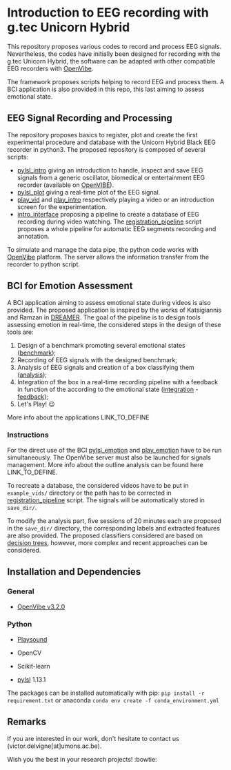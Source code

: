 # Introduction to EEG recording with g.tec Unicorn Hybrid

This repository proposes various codes to record and process EEG signals. Nevertheless, the codes have initially been designed for recording with the g.tec Unicorn Hybrid, the software can be adapted with other compatible EEG recorders with [OpenVibe](http://openvibe.inria.fr/supported-hardware/).

The framework proposes scripts helping to record EEG and process them. A BCI application is also provided in this repo, this last aiming to assess emotional state.

## EEG Signal Recording and Processing

The repository proposes basics to register, plot and create the first experimental procedure and database with the Unicorn Hybrid Black EEG recorder in python3. The proposed repository is composed of several scripts:

- [pylsl_intro](pylsl_intro.py) giving an introduction to handle, inspect and save EEG signals from a generic oscillator, biomedical or entertainment EEG recorder (available on [OpenVIBE](http://openvibe.inria.fr/supported-hardware/)).
- [pylsl_plot](pylsl_plot.py) giving a real-time plot of the EEG signal.
- [play_vid](play_vid.py) and [play_intro](play_intro.py) respectively playing a video or an introduction screen for the experimentation.
- [intro_interface](intro_interface.py) proposing a pipeline to create a database of EEG recording during video watching. The [registration_pipeline](registration_pipeline.py) script proposes a whole pipeline for automatic EEG segments recording and annotation.

To simulate and manage the data pipe, the python code works with [OpenVibe](http://openvibe.inria.fr/) platform. The server allows the information transfer from the recorder to python script.

## BCI for Emotion Assessment

A BCI application aiming to assess emotional state during videos is also provided. The proposed application is inspired by the works of Katsigiannis and Ramzan in [DREAMER](https://ieeexplore.ieee.org/document/7887697). The goal of the pipeline is to design tools assessing emotion in real-time, the considered steps in the design of these tools are:

1. Design of a benchmark promoting several emotional states ([benchmark](registration_pipeline.py));
2. Recording of EEG signals with the designed benchmark;
3. Analysis of EEG signals and creation of a box classifying them ([analysis](outline_analysis.py));
4. Integration of the box in a real-time recording pipeline with a feedback in function of the according to the emotional state ([integration](pylsl_emotion.py) - [feedback](play_emotion.py));
5. Let's Play! :wink:

More info about the applications LINK_TO_DEFINE

### Instructions

For the direct use of the BCI [pylsl_emotion](pylsl_emotion.py) and [play_emotion](play_emotion.py) have to be run simultaneously. The OpenVibe server must also be launched for signals management. More info about the outline analysis can be found here LINK_TO_DEFINE.

To recreate a database, the considered videos have to be put in `example_vids/` directory or the path has to be corrected in [registration_pipeline](registration_pipeline.py) script. The signals will be automatically stored in `save_dir/`.

To modify the analysis part, five sessions of 20 minutes each are proposed in the `save_dir/` directory, the corresponding labels and extracted features are also provided. The proposed classifiers considered are based on [decision trees](https://scikit-learn.org/stable/modules/tree.html), however, more complex and recent approaches can be considered.

## Installation and Dependencies

### General 

- [OpenVibe v3.2.0](http://openvibe.inria.fr/downloads/)

### Python

- [Playsound](https://github.com/TaylorSMarks/playsound)

- OpenCV

- Scikit-learn

- [pylsl](https://github.com/chkothe/pylsl) 1.13.1

The packages can be installed automatically with pip: `pip install -r requirement.txt` or anaconda `conda env create -f conda_environment.yml`


## Remarks

If you are interested in our work, don't hesitate to contact us (victor.delvigne[at]umons.ac.be). 

Wish you the best in your research projects! :bowtie: